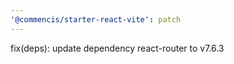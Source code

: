```yaml
---
'@commencis/starter-react-vite': patch
---
```


fix(deps): update dependency react-router to v7.6.3
